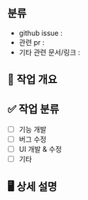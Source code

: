 ## 분류

- github issue :
- 관련 pr :
- 기타 관련 문서/링크 :

## 📑 작업 개요

## ✅ 작업 분류

- [ ] 기능 개발
- [ ] 버그 수정
- [ ] UI 개발 & 수정
- [ ] 기타

## 🖥 상세 설명
